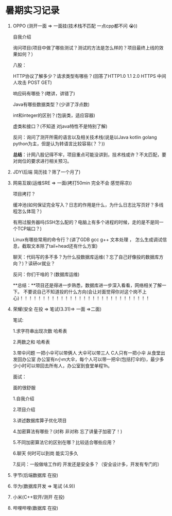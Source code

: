 # 暑期实习记录

1. OPPO (测开一面 => 一面挂(技术栈不匹配 一点cpp都不问 😭))

   自我介绍

   询问项目(项目中做了哪些测试？测试的方法是怎么样的？项目最终上线的效果如何？）

   八股：

   HTTP协议了解多少？请求类型有哪些？(回答了HTTP1.0 1.1 2.0 HTTPS 中间人攻击 POST GET)

   响应码有哪些？(瞎讲，讲错了)

   Java有哪些数据类型？(少讲了浮点数)

   int和integer的区别？(包装类，适应容器)

   虚类和接口？(不知道 对java特性不是特别了解)

   反问：询问了测开所需的语言以及相关技术栈(说是以Java kotlin golang python为主，但是认为转语言比较容易(？？))

   **总结**：计网八股记得不牢，项目重点可能没讲到，技术栈或许？不太匹配，要对岗位的要求进行相关预习。

2. JDY(后端 简历挂？筛了一个月了)

3. 网易互娱(运维SRE => 一面(拷打50min 完全不会 感觉得凉))

   项目拷打？

   缓冲池(如何保证完全写入？日志的作用是什么，为什么日志比写页好？多线程怎么体现？)

   有用过服务器吗(SSH怎么配的？电脑上有多个进程的时候，走的是不是同一个TCP端口？)

   Linux有哪些常用的命令行？(讲了GDB gcc g++ 文本处理 ， 怎么生成调试信息，截取文本除了tail+head还有什么方案)

   聊天：代码写的多不多？为什么投数据库运维(？忘了自己好像投的数据库方向？)？读研or就业？

   反问：你们干啥的？(数据库运维) 

   **总结：**项目还是得进一步熟悉，数据库进一步深入看看，网络相关了解一下。 不要说自己不知道投的什么方向(会让对面觉得你对这个岗不上心)！！！！！！！！！！！！！！！！！！！！！！！！！！！！！

4. 荣耀(安全 在投 => 笔试(3.31)=> 一面 =>二面)

   笔试:

   1.求字符串出现次数 哈希表

   2.两数之和 哈希表

   3.带伞问题 一把小伞可以带俩人 大伞可以带三人 C人只有一把小伞 从食堂出发回办公室 办公室有n小m大伞，每个人可以带一把伞(包括打伞的)，最少多少小时可以带回去所有人，办公室到食堂单程1h。

   面试：

   面的很舒服

   1.自我介绍

   2.项目介绍

   3.讲述数据库算子优化项目

   4.加密算法有哪些？(对称 非对称 忘了讲量子加密了！)

   5.不同加密算法它的区别在哪？比较适合哪些应用？

   6.聊天 何时可以到岗 能实习多久

   7.反问：一般做啥工作的 开发还是安全多？（安全设计多，开发有专门的）

5. 字节(后端数据库 在投)

6. 华为(数据库开发 => 笔试 (4.9))

7. 小米(C++软开/测开 在投)

8. 哔哩哔哩(数据库 在投)